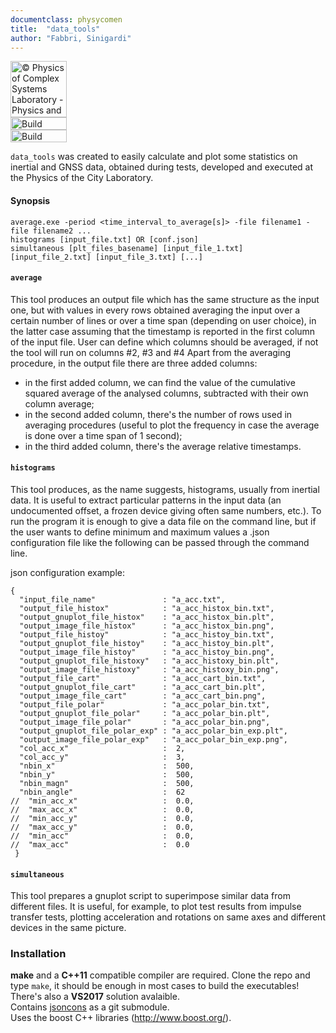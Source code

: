 ```yaml
---
documentclass: physycomen
title:  "data_tools"
author: "Fabbri, Sinigardi"
---
```


<a href="http://www.physycom.unibo.it"> 
<div class="image">
<img src="https://cdn.rawgit.com/physycom/templates/697b327d/logo_unibo.png" width="90" height="90" alt="© Physics of Complex Systems Laboratory - Physics and Astronomy Department - University of Bologna"> 
</div>
</a>
<a href="https://travis-ci.org/physycom/data_tools"> 
<div class="image">
<img src="https://travis-ci.org/physycom/data_tools.svg?branch=master" width="90" height="20" alt="Build Status"> 
</div>
</a>
<a href="https://ci.appveyor.com/project/cenit/data-tools"> 
<div class="image">
<img src="https://ci.appveyor.com/api/projects/status/cf9icu8pp70hqwip?svg=true" width="90" height="20" alt="Build Status"> 
</div>
</a>


`data_tools` was created to easily calculate and plot some statistics on inertial and GNSS data, obtained during tests, developed and executed at the Physics of the City Laboratory.

#### Synopsis
```
average.exe -period <time_interval_to_average[s]> -file filename1 -file filename2 ...
histograms [input_file.txt] OR [conf.json]
simultaneous [plt_files_basename] [input_file_1.txt] [input_file_2.txt] [input_file_3.txt] [...]
```

#### `average`
This tool produces an output file which has the same structure as the input one, but with values in every rows obtained averaging the input over a certain number of lines or over a time span (depending on user choice), in the latter case assuming that the timestamp is reported in the first column of the input file. User can define which columns should be averaged, if not the tool will run on columns #2, #3 and #4
Apart from the averaging procedure, in the output file there are three added columns:
- in the first added column, we can find the value of the cumulative squared average of the analysed columns, subtracted with their own column average;
- in the second added column, there's the number of rows used in averaging procedures (useful to plot the frequency in case the average is done over a time span of 1 second);
- in the third added column, there's the average relative timestamps.

#### `histograms`
This tool produces, as the name suggests, histograms, usually from inertial data. It is useful to extract particular patterns in the input data (an undocumented offset, a frozen device giving often same numbers, etc.). To run the program it is enough to give a data file on the command line, but if the user wants to define minimum and maximum values a .json configuration file like the following can be passed through the command line.

json configuration example:
```
{
  "input_file_name"               : "a_acc.txt",
  "output_file_histox"            : "a_acc_histox_bin.txt",
  "output_gnuplot_file_histox"    : "a_acc_histox_bin.plt",
  "output_image_file_histox"      : "a_acc_histox_bin.png",
  "output_file_histoy"            : "a_acc_histoy_bin.txt",
  "output_gnuplot_file_histoy"    : "a_acc_histoy_bin.plt",
  "output_image_file_histoy"      : "a_acc_histoy_bin.png",
  "output_gnuplot_file_histoxy"   : "a_acc_histoxy_bin.plt",
  "output_image_file_histoxy"     : "a_acc_histoxy_bin.png",
  "output_file_cart"              : "a_acc_cart_bin.txt",
  "output_gnuplot_file_cart"      : "a_acc_cart_bin.plt",
  "output_image_file_cart"        : "a_acc_cart_bin.png",
  "output_file_polar"             : "a_acc_polar_bin.txt",
  "output_gnuplot_file_polar"     : "a_acc_polar_bin.plt",
  "output_image_file_polar"       : "a_acc_polar_bin.png",
  "output_gnuplot_file_polar_exp" : "a_acc_polar_bin_exp.plt",
  "output_image_file_polar_exp"   : "a_acc_polar_bin_exp.png",
  "col_acc_x"                     :  2,
  "col_acc_y"                     :  3,
  "nbin_x"                        :  500,
  "nbin_y"                        :  500,
  "nbin_magn"                     :  500,
  "nbin_angle"                    :  62
//  "min_acc_x"                   :  0.0,
//  "max_acc_x"                   :  0.0,
//  "min_acc_y"                   :  0.0,
//  "max_acc_y"                   :  0.0,
//  "min_acc"                     :  0.0,
//  "max_acc"                     :  0.0
 }
```

#### `simultaneous`
This tool prepares a gnuplot script to superimpose similar data from different files. It is useful, for example, to plot test results from impulse transfer tests, plotting acceleration and rotations on same axes and different devices in the same picture. 

### Installation
**make** and a **C++11** compatible compiler are required. Clone the repo and type ``make``, it should be enough in most cases to build the executables!   
There's also a **VS2017** solution avalaible.   
Contains [jsoncons](https://github.com/danielaparker/jsoncons) as a git submodule.   
Uses the boost C++ libraries (http://www.boost.org/).   

